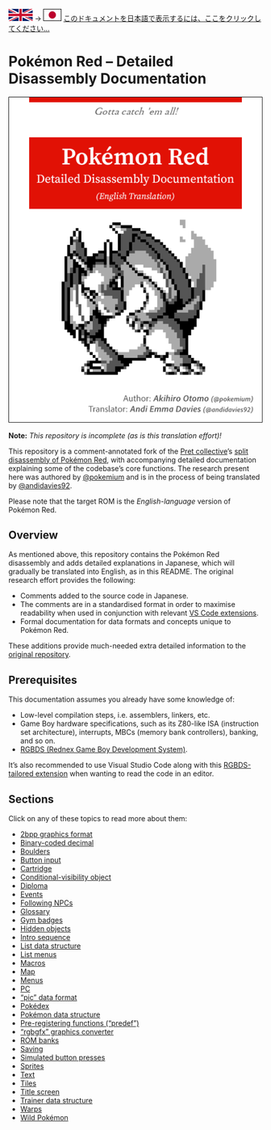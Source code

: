 ![British Flag](docs/image/uk.svg) → ![Japanese Flag](docs/image/japan.svg) [このドキュメントを日本語で表示するには、ここをクリックしてください…](README.jp.md)

# Pokémon Red – Detailed Disassembly Documentation

![English Translation Cover](docs/image/cover.en.png)

**Note:** _This repository is incomplete (as is this translation effort)!_

This repository is a comment-annotated fork of the [Pret collective](https://www.github.com/pret)’s [split disassembly of Pokémon Red](https://www.github.com/pret/pokered), with accompanying detailed documentation explaining some of the codebase’s core functions. The research present here was authored by [@pokemium](https://www.github.com/pokemium) and is in the process of being translated by [@andidavies92](https://www.github.com/andidavies92).

Please note that the target ROM is the _English-language_ version of Pokémon Red.

## Overview

As mentioned above, this repository contains the Pokémon Red disassembly and adds detailed explanations in Japanese, which will gradually be translated into English, as in this README. The original research effort provides the following:

* Comments added to the source code in Japanese.
* The comments are in a standardised format in order to maximise readability when used in conjunction with relevant [VS Code extensions](https://marketplace.visualstudio.com/items?itemName=donaldhays.rgbds-z80).
* Formal documentation for data formats and concepts unique to Pokémon Red.

These additions provide much-needed extra detailed information to the [original repository](https://www.github.com/pret/pokered).

## Prerequisites

This documentation assumes you already have some knowledge of:

* Low-level compilation steps, i.e. assemblers, linkers, etc.
* Game Boy hardware specifications, such as its Z80-like ISA (instruction set architecture), interrupts, MBCs (memory bank controllers), banking, and so on.
* [RGBDS (Rednex Game Boy Development System)](https://www.github.com/rednex/rgbds).

It’s also recommended to use Visual Studio Code along with this [RGBDS-tailored extension](https://marketplace.visualstudio.com/items?itemName=donaldhays.rgbds-z80) when wanting to read the code in an editor.

## Sections

Click on any of these topics to read more about them:

* [2bpp graphics format](docs/2bpp.md)
* [Binary-coded decimal](docs/bcd.md)
* [Boulders](docs/boulder.md)
* [Button input](docs/joypad.md)
* [Cartridge](docs/cartridge.md)
* [Conditional-visibility object](docs/missable_object.md)
* [Diploma](docs/diploma.md)
* [Events](docs/event.md)
* [Following NPCs](docs/follow.md)
* [Glossary](docs/term.md)
* [Gym badges](docs/badge.md)
* [Hidden objects](docs/hidden_object/README.md)
* [Intro sequence](docs/intro.md)
* [List data structure](docs/list.md)
* [List menus](docs/list_menu.md)
* [Macros](docs/macro.md)
* [Map](docs/map/README.md)
* [Menus](docs/menu.md)
* [PC](docs/pc/README.md)
* [“pic” data format](docs/pic/README.md)
* [Pokédex](docs/pokedex.md)
* [Pokémon data structure](docs/pokemon/README.md)
* [Pre-registering functions (“predef”)](docs/predef.md)
* [“rgbgfx” graphics converter](docs/rgbgfx.md)
* [ROM banks](docs/bank.md)
* [Saving](docs/save.md)
* [Simulated button presses](docs/simulated_joypad.md)
* [Sprites](docs/sprite/README.md)
* [Text](docs/text/README.md)
* [Tiles](docs/map/tile.md)
* [Title screen](docs/titlescreen.md)
* [Trainer data structure](docs/trainer/README.md)
* [Warps](docs/warp/README.md)
* [Wild Pokémon](docs/wild_pokemon.md)
